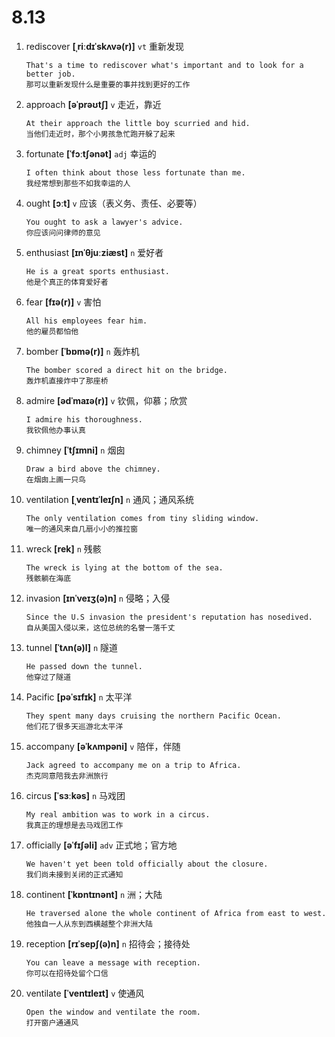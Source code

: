 # 8.13




1. rediscover **[ˌriːdɪˈskʌvə(r)]** `vt` 重新发现
    ```
    That's a time to rediscover what's important and to look for a better job.
    那可以重新发现什么是重要的事并找到更好的工作
    ```

2. approach **[əˈprəʊtʃ]** `v` 走近，靠近
    ```
    At their approach the little boy scurried and hid.
    当他们走近时，那个小男孩急忙跑开躲了起来
    ```

3. fortunate **[ˈfɔːtʃənət]** `adj` 幸运的
    ```
    I often think about those less fortunate than me.
    我经常想到那些不如我幸运的人
    ```

4. ought **[ɔːt]** `v` 应该（表义务、责任、必要等）
    ```
    You ought to ask a lawyer's advice.
    你应该问问律师的意见
    ```

5. enthusiast **[ɪnˈθjuːziæst]** `n` 爱好者
    ```
    He is a great sports enthusiast.
    他是个真正的体育爱好者
    ```

6. fear **[fɪə(r)]** `v` 害怕
    ```
    All his employees fear him.
    他的雇员都怕他
    ```

7. bomber **[ˈbɒmə(r)]** `n` 轰炸机
    ```
    The bomber scored a direct hit on the bridge.
    轰炸机直接炸中了那座桥
    ```

8. admire **[ədˈmaɪə(r)]** `v` 钦佩，仰慕；欣赏
    ```
    I admire his thoroughness.
    我钦佩他办事认真
    ```

9. chimney **[ˈtʃɪmni]** `n` 烟囱
    ```
    Draw a bird above the chimney.
    在烟囱上画一只鸟
    ```

10. ventilation **[ˌventɪˈleɪʃn]** `n` 通风；通风系统
    ```
    The only ventilation comes from tiny sliding window.
    唯一的通风来自几扇小小的推拉窗
    ```

11. wreck **[rek]** `n` 残骸
    ```
    The wreck is lying at the bottom of the sea.
    残骸躺在海底
    ```

12. invasion **[ɪnˈveɪʒ(ə)n]** `n` 侵略；入侵
    ```
    Since the U.S invasion the president's reputation has nosedived.
    自从美国入侵以来，这位总统的名誉一落千丈
    ```

13. tunnel **[ˈtʌn(ə)l]** `n` 隧道
    ```
    He passed down the tunnel.
    他穿过了隧道
    ```

14. Pacific **[pəˈsɪfɪk]** `n` 太平洋
    ```
    They spent many days cruising the northern Pacific Ocean.
    他们花了很多天巡游北太平洋
    ```

15. accompany **[əˈkʌmpəni]** `v` 陪伴，伴随
    ```
    Jack agreed to accompany me on a trip to Africa.
    杰克同意陪我去非洲旅行
    ```

16. circus **[ˈsɜːkəs]** `n` 马戏团
    ```
    My real ambition was to work in a circus.
    我真正的理想是去马戏团工作
    ```

17. officially **[əˈfɪʃəli]** `adv` 正式地；官方地
    ```
    We haven't yet been told officially about the closure.
    我们尚未接到关闭的正式通知
    ```

18. continent **[ˈkɒntɪnənt]** `n` 洲；大陆
    ```
    He traversed alone the whole continent of Africa from east to west.
    他独自一人从东到西横越整个非洲大陆
    ```

19. reception **[rɪˈsepʃ(ə)n]** `n` 招待会；接待处
    ```
    You can leave a message with reception.
    你可以在招待处留个口信
    ```

20. ventilate **[ˈventɪleɪt]** `v` 使通风
    ```
    Open the window and ventilate the room.
    打开窗户通通风
    ```
